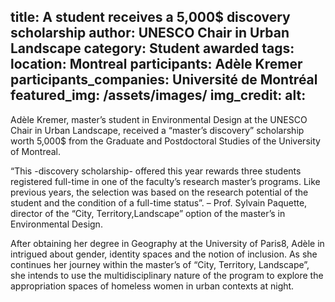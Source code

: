 title: A student receives a 5,000$ discovery scholarship
author: UNESCO Chair in Urban Landscape
category: Student awarded
tags: 
location: Montreal
participants: Adèle Kremer
participants_companies: Université de Montréal
featured_img: /assets/images/
img_credit:
alt:
---
Adèle Kremer, master’s student in Environmental Design at the UNESCO Chair in Urban Landscape, received a “master’s discovery” scholarship worth 5,000$ from the Graduate and Postdoctoral Studies of the University of Montreal.

“This -discovery scholarship- offered this year rewards three students registered full-time in one of the faculty’s research master’s programs. Like previous years, the selection was based on the research potential of the student and the condition of a full-time status”.
– Prof. Sylvain Paquette, director of the “City, Territory,Landscape” option of the master’s in Environmental Design.

After obtaining her degree in Geography at the University of Paris8, Adèle in intrigued about gender, identity spaces and the notion of inclusion. As she continues her journey within the master’s of “City, Territory, Landscape”, she intends to use the multidisciplinary nature of the program to explore the appropriation spaces of homeless women in urban contexts at night.
